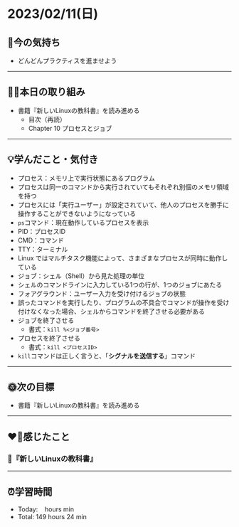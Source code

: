# 2023/02/11(日)
## 🕺今の気持ち
- どんどんプラクティスを進ませよう

---


## ✍🏻本日の取り組み
- 書籍『新しいLinuxの教科書』を読み進める
  -  目次（再読）
  - Chapter 10 プロセスとジョブ

---


## 💡学んだこと・気付き
- プロセス：メモリ上で実行状態にあるプログラム
- プロセスは同一のコマンドから実行されていてもそれぞれ別個のメモリ領域を持つ
- プロセスには「実行ユーザー」が設定されていて、他人のプロセスを勝手に操作することができないようになっている
- `ps`コマンド：現在動作しているプロセスを表示
- PID：プロセスID
- CMD：コマンド
- TTY：ターミナル
- Linux ではマルチタスク機能によって、さまざまなプロセスが同時に動作している
- ジョブ：シェル（Shell）から見た処理の単位
- シェルのコマンドラインに入力している1つの行が、1つのジョブにあたる
- フォアグラウンド：ユーザー入力を受け付けるジョブの状態
- 誤ったコマンドを実行したり、プログラムの不具合でコマンドが操作を受け付けなくなった場合、シェルからコマンドを終了させる必要がある
- ジョブを終了させる
  - 書式：`kill %<ジョブ番号>`
- プロセスを終了させる
  - 書式：`kill <プロセスID>`
- `kill`コマンドは正しく言うと、「**シグナルを送信する**」コマンド

---


## 🌞次の目標
-  書籍『新しいLinuxの教科書』を読み進める

---


## ❤️‍🔥感じたこと
### 📖『新しいLinuxの教科書』

---


## ⏰学習時間
- Today:&nbsp;&nbsp;&nbsp;  hours  min
- Total: 149 hours 24 min
